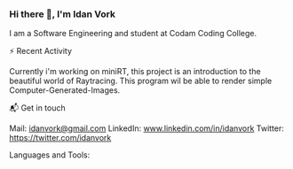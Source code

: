 ### Hi there 👋, I'm Idan Vork
I am a Software Engineering and student at Codam Coding College.


⚡ Recent Activity

Currently i'm working on miniRT, this project is an introduction to the beautiful world of Raytracing.
This program wil  be able to render simple Computer-Generated-Images.

📬 Get in touch

Mail: idanvork@gmail.com
LinkedIn: www.linkedin.com/in/idanvork
Twitter: https://twitter.com/idanvork


Languages and Tools:
